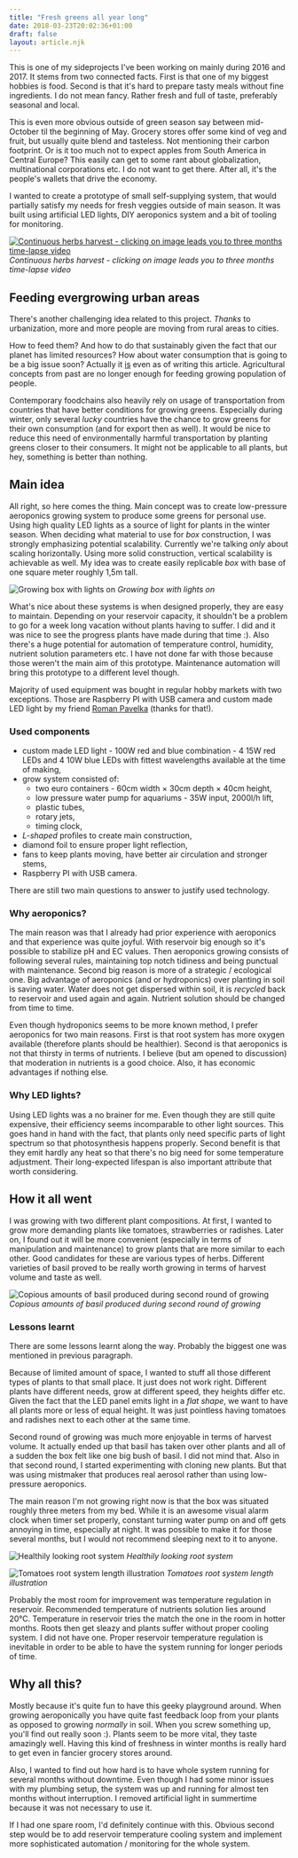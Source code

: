 ```yaml
---
title: "Fresh greens all year long"
date: 2018-03-23T20:02:36+01:00
draft: false
layout: article.njk
---
```


This is one of my sideprojects I've been working on mainly during 2016 and 2017. It stems from two connected facts. First is that one of my biggest hobbies is food. Second is that it's hard to prepare tasty meals without fine ingredients. I do not mean fancy. Rather fresh and full of taste, preferably seasonal and local.

This is even more obvious outside of green season say between mid-October til the beginning of May. Grocery stores offer some kind of veg and fruit, but usually quite blend and tasteless. Not mentioning their carbon footprint. Or is it too much not to expect apples from South America in Central Europe? This easily can get to some rant about globalization, multinational corporations etc. I do not want to get there. After all, it's the people's wallets that drive the economy.

I wanted to create a prototype of small self-supplying system, that would partially satisfy my needs for fresh veggies outside of main season. It was built using artificial LED lights, DIY aeroponics system and a bit of tooling for monitoring.


[![Continuous herbs harvest - clicking on image leads you to three months time-lapse video](/img/basil-crops.jpg)](https://www.youtube.com/watch?v=-G95A098uSY "Growing basil in aeroponics timelapse")
*Continuous herbs harvest - clicking on image leads you to three months time-lapse video*

## Feeding evergrowing urban areas

There's another challenging idea related to this project. _Thanks_ to urbanization, more and more people are moving from rural areas to cities.

How to feed them? And how to do that sustainably given the fact that our planet has limited resources? How about water consumption that is going to be a big issue soon? Actually it [is](https://www.independent.co.uk/environment/cape-town-drought-day-zero-climate-change-global-warming-south-africa-a8236511.html) even as of writing this article. Agricultural concepts from past are no longer enough for feeding growing population of people.

Contemporary foodchains also heavily rely on usage of transportation from countries that have better conditions for growing greens. Especially during winter, only several _lucky_ countries have the chance to grow greens for their own consumption (and for export then as well). It would be nice to reduce this need of environmentally harmful transportation by planting greens closer to their consumers. It might not be applicable to all plants, but hey, something is better than nothing.

## Main idea

All right, so here comes the thing. Main concept was to create low-pressure aeroponics growing system to produce some greens for personal use. Using high quality LED lights as a source of light for plants in the winter season. When deciding what material to use for _box_ construction, I was strongly emphasizing potential scalability. Currently we're talking _only_ about scaling horizontally. Using more solid construction, vertical scalability is achievable as well. My idea was to create easily replicable _box_ with base of one square meter roughly 1,5m tall.

![Growing box with lights on](/img/box-in-system.jpg)
*Growing box with lights on*

What's nice about these systems is when designed properly, they are easy to maintain. Depending on your reservoir capacity, it shouldn't be a problem to go for a week long vacation without plants having to suffer. I did and it was nice to see the progress plants have made during that time :). Also there's a huge potential for automation of temperature control, humidity, nutrient solution parameters etc. I have not done far with those because those weren't the main aim of this prototype. Maintenance automation will bring this prototype to a different level though.

Majority of used equipment was bought in regular hobby markets with two exceptions. Those are Raspberry PI with USB camera and custom made LED light by my friend [Roman Pavelka](http://romanpavelka.cz/) (thanks for that!).

### Used components

- custom made LED light - 100W red and blue combination - 4 15W red LEDs and 4 10W blue LEDs with fittest wavelengths available at the time of making,
- grow system consisted of:
	- two euro containers - 60cm width × 30cm depth × 40cm height,
	- low pressure water pump for aquariums - 35W input, 2000l/h lift,
	- plastic tubes,
	- rotary jets,
	- timing clock,
- _L-shaped_ profiles to create main construction,
- diamond foil to ensure proper light reflection,
- fans to keep plants moving, have better air circulation and stronger stems,
- Raspberry PI with USB camera.

There are still two main questions to answer to justify used technology.

### Why aeroponics? 
The main reason was that I already had prior experience with aeroponics and that experience was quite joyful. With reservoir big enough so it's possible to stabilize pH and EC values. Then aeroponics growing consists of following several rules, maintaining top notch tidiness and being punctual with maintenance.
Second big reason is more of a strategic / ecological one. Big advantage of aeroponics (and or hydroponics) over planting in soil is saving water. Water does not get dispersed within soil, it is _recycled_ back to reservoir and used again and again. Nutrient solution should be changed from time to time. 

Even though hydroponics seems to be more known method, I prefer aeroponics for two main reasons. First is that root system has more oxygen available (therefore plants should be healthier). Second is that aeroponics is not that thirsty in terms of nutrients. I believe (but am opened to discussion) that moderation in nutrients is a good choice. Also, it has economic advantages if nothing else.

### Why LED lights?
Using LED lights was a no brainer for me. Even though they are still quite expensive, their efficiency seems incomparable to other light sources. This goes hand in hand with the fact, that plants only need specific parts of light spectrum so that photosynthesis happens properly. Second benefit is that they emit hardly any heat so that there's no big need for some temperature adjustment. Their long-expected lifespan is also important attribute that worth considering.

## How it all went

I was growing with two different plant compositions. At first, I wanted to grow more demanding plants like tomatoes, strawberries or radishes. Later on, I found out it will be more convenient (especially in terms of manipulation and maintenance) to grow plants that are more similar to each other. Good candidates for these are various types of herbs. Different varieties of basil proved to be really worth growing in terms of harvest volume and taste as well.

![Copious amounts of basil produced during second round of growing](/img/bush-from-top.jpg)
*Copious amounts of basil produced during second round of growing*

### Lessons learnt

There are some lessons learnt along the way. Probably the biggest one was mentioned in previous paragraph. 

Because of limited amount of space, I wanted to stuff all those different types of plants to that small place. It just does not work right. Different plants have different needs, grow at different speed, they heights differ etc. Given the fact that the LED panel emits light in a _flat shape_, we want to have all plants more or less of equal height. It was just pointless having tomatoes and radishes next to each other at the same time.

Second round of growing was much more enjoyable in terms of harvest volume. It actually ended up that basil has taken over other plants and all of a sudden the box felt like one big bush of basil. I did not mind that. Also in that second round, I started experimenting with cloning new plants. But that was using mistmaker that produces real aerosol rather than using low-pressure aeroponics.

The main reason I'm not growing right now is that the box was situated roughly three meters from my bed. While it is an awesome visual alarm clock when timer set properly, constant turning water pump on and off gets annoying in time, especially at night. It was possible to make it for those several months, but I would not recommend sleeping next to it to anyone.

![Healthily looking root system](/img/roots.jpg)
*Healthily looking root system*

![Tomatoes root system length illustration](/img/roots-profile.jpg)
*Tomatoes root system length illustration*

Probably the most room for improvement was temperature regulation in reservoir. Recommended temperature of nutrients solution lies around 20°C. Temperature in reservoir tries the match the one in the room in hotter months. Roots then get sleazy and plants suffer without proper cooling system. I did not have one. Proper reservoir temperature regulation is inevitable in order to be able to have the system running for longer periods of time.

## Why all this?

Mostly because it's quite fun to have this geeky playground around. When growing aeroponically you have quite fast feedback loop from your plants as opposed to growing _normally_ in soil. When you screw something up, you'll find out really soon :). Plants seem to be more vital, they taste amazingly well. Having this kind of freshness in winter months is really hard to get even in fancier grocery stores around.

Also, I wanted to find out how hard is to have whole system running for several months without downtime. Even though I had some minor issues with my plumbing setup, the system was up and running for almost ten months without interruption. I removed artificial light in summertime because it was not necessary to use it.

If I had one spare room, I'd definitely continue with this. Obvious second step would be to add reservoir temperature cooling system and implement more sophisticated automation / monitoring for the whole system.
